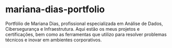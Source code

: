 # mariana-dias-portfolio
Portfólio de Mariana Dias, profissional especializada em Análise de Dados, Cibersegurança e Infraestrutura. Aqui estão os meus projetos e certificações, bem como as ferramentas que utilizo para resolver problemas técnicos e inovar em ambientes corporativos.
